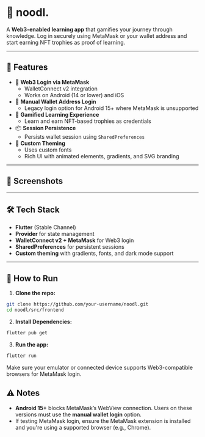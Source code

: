 # 🍜 noodl.

A **Web3-enabled learning app** that gamifies your journey through knowledge. Log in securely using MetaMask or your wallet address and start earning NFT trophies as proof of learning.

---

## 🚀 Features

- 🔐 **Web3 Login via MetaMask**
  - WalletConnect v2 integration
  - Works on Android (14 or lower) and iOS
- 🧱 **Manual Wallet Address Login**
  - Legacy login option for Android 15+ where MetaMask is unsupported
- 📱 **Gamified Learning Experience**
  - Learn and earn NFT-based trophies as credentials
- 📦 **Session Persistence**
  - Persists wallet session using `SharedPreferences`
- 🎨 **Custom Theming**
  - Uses custom fonts
  - Rich UI with animated elements, gradients, and SVG branding

---

## 📸 Screenshots

---

## 🛠️ Tech Stack

- **Flutter** (Stable Channel)
- **Provider** for state management
- **WalletConnect v2 + MetaMask** for Web3 login
- **SharedPreferences** for persistent sessions
- **Custom theming** with gradients, fonts, and dark mode support

---

## 🧪 How to Run

1. **Clone the repo:**

```bash
git clone https://github.com/your-username/noodl.git
cd noodl/src/frontend
```

2. **Install Dependencies:**

```bash
flutter pub get
```

3. **Run the app:**

```bash
flutter run
```
Make sure your emulator or connected device supports Web3-compatible browsers for MetaMask login.

## ⚠️ Notes

* **Android 15+** blocks MetaMask’s WebView connection. Users on these versions must use the **manual wallet login** option.
* If testing MetaMask login, ensure the MetaMask extension is installed and you're using a supported browser (e.g., Chrome).

